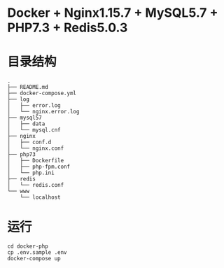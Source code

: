 # Docker + Nginx1.15.7 + MySQL5.7 + PHP7.3 + Redis5.0.3

# 目录结构
```
.
├── README.md
├── docker-compose.yml
├── log
│   ├── error.log
│   └── nginx.error.log
├── mysql57
│   ├── data
│   └── mysql.cnf
├── nginx
│   ├── conf.d
│   └── nginx.conf
├── php73
│   ├── Dockerfile
│   ├── php-fpm.conf
│   └── php.ini
├── redis
│   └── redis.conf
└── www
    └── localhost
```
# 运行
```
cd docker-php
cp .env.sample .env
docker-compose up
```

